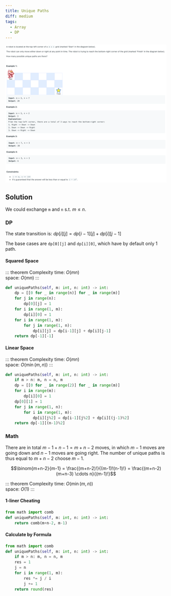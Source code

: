 ```yaml
---
title: Unique Paths
diff: medium
tags:
  - Array
  - DP
---
```


<img class="medium-zoom" src="/algo/unique-paths.png" alt="https://leetcode.com/problems/unique-paths">

## Solution

We could exchange `m` and `n` s.t. $m \leq n$.

### DP

The state transition is: $dp[i][j] = dp[i-1][j] + dp[i][j-1]$

The base cases are `dp[0][j]` and `dp[i][0]`, which have by default only $1$ path.

#### Squared Space

::: theorem Complexity
time: $O(mn)$  
space: $O(mn)$
:::

```py
def uniquePaths(self, m: int, n: int) -> int:
    dp = [[0 for _ in range(n)] for _ in range(m)]
    for j in range(n):
        dp[0][j] = 1
    for i in range(1, m):
        dp[i][0] = 1
    for i in range(1, m):
        for j in range(1, n):
            dp[i][j] = dp[i-1][j] + dp[i][j-1]
    return dp[-1][-1]
```

#### Linear Space

::: theorem Complexity
time: $O(mn)$  
space: $O(\min(m, n))$
:::

```py
def uniquePaths(self, m: int, n: int) -> int:
    if m > n: m, n = n, m
    dp = [[0 for _ in range(2)] for _ in range(m)]
    for i in range(m):
        dp[i][0] = 1
    dp[0][1] = 1
    for j in range(1, n):
        for i in range(1, m):
            dp[i][j%2] = dp[i-1][j%2] + dp[i][(j-1)%2]
    return dp[-1][(n-1)%2]
```

### Math

There are in total $m-1 + n-1 = m+n-2$ moves, in which $m-1$ moves are going down and $n-1$ moves are going right. The number of unique paths is thus equal to $m+n-2$ choose $m-1$.

$$\binom{m+n-2}{m-1} = \frac{(m+n-2)!}{(m-1)!(n-1)!} = \frac{(m+n-2)(m+n-3) \cdots n}{(m-1)!}$$

::: theorem Complexity
time: $O(\min(m, n))$  
space: $O(1)$
:::

#### 1-liner Cheating

```py
from math import comb
def uniquePaths(self, m: int, n: int) -> int:
    return comb(m+n-2, m-1)
```

#### Calculate by Formula

```py
from math import comb
def uniquePaths(self, m: int, n: int) -> int:
    if m > n: m, n = n, m
    res = 1
    j = n
    for i in range(1, m):
        res *= j / i
        j += 1
    return round(res)
```
